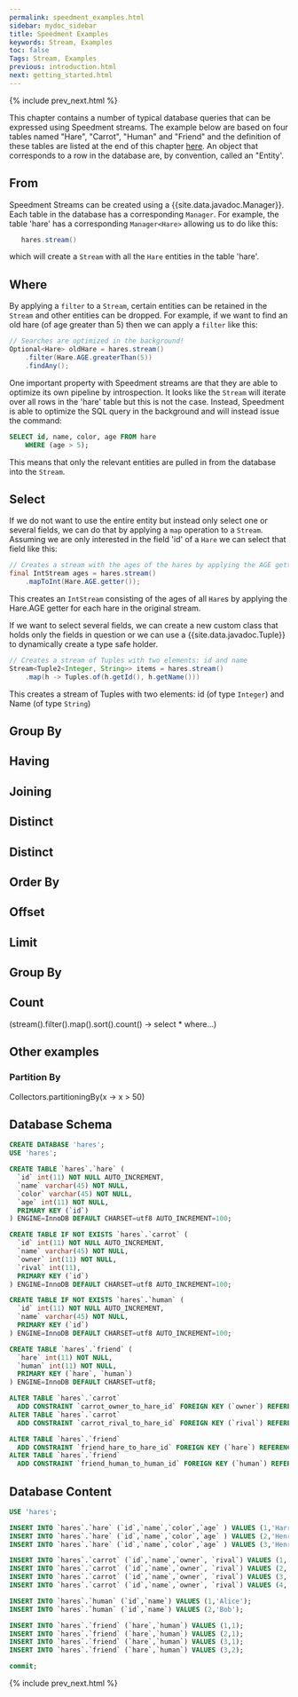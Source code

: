 ```yaml
---
permalink: speedment_examples.html
sidebar: mydoc_sidebar
title: Speedment Examples
keywords: Stream, Examples
toc: false
Tags: Stream, Examples
previous: introduction.html
next: getting_started.html
---
```


{% include prev_next.html %}

This chapter contains a number of typical database queries that can be expressed using Speedment streams.
The example below are based on four tables named "Hare", "Carrot", "Human" and "Friend" 
and the definition of these tables are listed at the end of this chapter [here](speedment_examples.html#database-schema). An object that corresponds to a row in the database are, by convention, called an "Entity'.

## From
Speedment Streams can be created using a {{site.data.javadoc.Manager}}. Each table in the database has a corresponding `Manager`. For example, the table 'hare' has a corresponding `Manager<Hare>` allowing us to do like this:
``` java
   hares.stream()
```
which will create a `Stream` with all the `Hare` entities in the table 'hare'.


## Where
By applying a `filter` to a `Stream`, certain entities can be retained in the `Stream` and other entities can be dropped. For example, 
if we want to find an old hare (of age greater than 5) then we can apply a `filter` like this:

``` java
// Searches are optimized in the background!
Optional<Hare> oldHare = hares.stream()
    .filter(Hare.AGE.greaterThan(5))
    .findAny();
```
One important property with Speedment streams are that they are able to optimize its own pipeline by introspection. It looks like the `Stream` will iterate over all 
rows in the 'hare' table but this is not the case. Instead, Speedment is able to optimize the SQL query in the background and will instead issue the command:
``` sql
SELECT id, name, color, age FROM hare 
    WHERE (age > 5);
```
This means that only the relevant entities are pulled in from the database into the `Stream`.

## Select
If we do not want to use the entire entity but instead only select one or several fields, we can do that by applying a `map` operation to a `Stream`. Assuming we are only interested in the field 'id' of a `Hare` we can select that field like this:
``` java
// Creates a stream with the ages of the hares by applying the AGE getter
final IntStream ages = hares.stream()
    .mapToInt(Hare.AGE.getter());
```
This creates an `IntStream` consisting of the ages of all `Hare`s by applying the Hare.AGE getter for each hare in the original stream.

If we want to select several fields, we can create a new custom class that holds only the fields in question or we can use a {{site.data.javadoc.Tuple}} to dynamically create a type safe holder.
``` java
// Creates a stream of Tuples with two elements: id and name
Stream<Tuple2<Integer, String>> items = hares.stream()
    .map(h -> Tuples.of(h.getId(), h.getName()))

```
This creates a stream of Tuples with two elements: id (of type `Integer`) and Name (of type `String`)

## Group By

## Having

## Joining

## Distinct

## Distinct

## Order By

## Offset

## Limit

## Group By

## Count
(stream().filter().map().sort().count() -> select * where...)


## Other examples

### Partition By
Collectors.partitioningBy(x -> x > 50)


## Database Schema

``` sql
CREATE DATABASE 'hares';
USE 'hares';

CREATE TABLE `hares`.`hare` (
  `id` int(11) NOT NULL AUTO_INCREMENT,
  `name` varchar(45) NOT NULL,
  `color` varchar(45) NOT NULL,
  `age` int(11) NOT NULL,
  PRIMARY KEY (`id`)
) ENGINE=InnoDB DEFAULT CHARSET=utf8 AUTO_INCREMENT=100;

CREATE TABLE IF NOT EXISTS `hares`.`carrot` (
  `id` int(11) NOT NULL AUTO_INCREMENT,
  `name` varchar(45) NOT NULL,
  `owner` int(11) NOT NULL,
  `rival` int(11),
  PRIMARY KEY (`id`)
) ENGINE=InnoDB DEFAULT CHARSET=utf8 AUTO_INCREMENT=100;

CREATE TABLE IF NOT EXISTS `hares`.`human` (
  `id` int(11) NOT NULL AUTO_INCREMENT,
  `name` varchar(45) NOT NULL,
  PRIMARY KEY (`id`)
) ENGINE=InnoDB DEFAULT CHARSET=utf8 AUTO_INCREMENT=100;

CREATE TABLE `hares`.`friend` (
  `hare` int(11) NOT NULL,
  `human` int(11) NOT NULL,
  PRIMARY KEY (`hare`, `human`)
) ENGINE=InnoDB DEFAULT CHARSET=utf8;

ALTER TABLE `hares`.`carrot`
  ADD CONSTRAINT `carrot_owner_to_hare_id` FOREIGN KEY (`owner`) REFERENCES `hare` (`id`);
ALTER TABLE `hares`.`carrot`
  ADD CONSTRAINT `carrot_rival_to_hare_id` FOREIGN KEY (`rival`) REFERENCES `hare` (`id`);

ALTER TABLE `hares`.`friend`
  ADD CONSTRAINT `friend_hare_to_hare_id` FOREIGN KEY (`hare`) REFERENCES `hare` (`id`);
ALTER TABLE `hares`.`friend`
  ADD CONSTRAINT `friend_human_to_human_id` FOREIGN KEY (`human`) REFERENCES `human` (`id`);
```

## Database Content

``` sql
USE 'hares';

INSERT INTO `hares`.`hare` (`id`,`name`,`color`,`age` ) VALUES (1,'Harry','Gray',3);
INSERT INTO `hares`.`hare` (`id`,`name`,`color`,`age` ) VALUES (2,'Henrietta','White',2);
INSERT INTO `hares`.`hare` (`id`,`name`,`color`,`age` ) VALUES (3,'Henry','Black',9);

INSERT INTO `hares`.`carrot` (`id`,`name`,`owner`, `rival`) VALUES (1,'The big one',1,3);
INSERT INTO `hares`.`carrot` (`id`,`name`,`owner`, `rival`) VALUES (2,'Orange',1,2);
INSERT INTO `hares`.`carrot` (`id`,`name`,`owner`, `rival`) VALUES (3,'The small',2,null);
INSERT INTO `hares`.`carrot` (`id`,`name`,`owner`, `rival`) VALUES (4,'The old and rotten',3,null);

INSERT INTO `hares`.`human` (`id`,`name`) VALUES (1,'Alice');
INSERT INTO `hares`.`human` (`id`,`name`) VALUES (2,'Bob');

INSERT INTO `hares`.`friend` (`hare`,`human`) VALUES (1,1);
INSERT INTO `hares`.`friend` (`hare`,`human`) VALUES (2,1);
INSERT INTO `hares`.`friend` (`hare`,`human`) VALUES (3,1);
INSERT INTO `hares`.`friend` (`hare`,`human`) VALUES (3,2);

commit;
```


{% include prev_next.html %}

